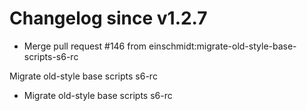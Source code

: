 # Changelog since v1.2.7
- Merge pull request #146 from einschmidt:migrate-old-style-base-scripts-s6-rc

Migrate old-style base scripts s6-rc 
- Migrate old-style base scripts s6-rc 
